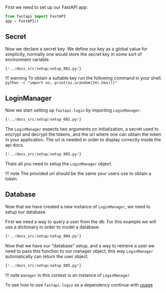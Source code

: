 First we need to set up our FastAPI app:
````python
from fastapi import FastAPI
app = FastAPI()
````

## Secret
Now we declare a secret key. We define our key as a global value for simplicity, 
normally one would store the secret key in some sort of environment variable.

````Python hl_lines="4"
{!../docs_src/setup/setup_001.py!}
````

!!! warning
    To obtain a suitable key run the following command in your shell.
    ````
    python -c "import os; print(os.urandom(24).hex())"
    ````

## LoginManager
Now we start setting up ``fastapi-login`` by importing `LoginManager`.
````Python hl_lines="2"
{!../docs_src/setup/setup_002.py!}
````

The ``LoginManager`` expects two arguments on initialization, a secret used to
encrypt and decrypt the tokens, and the url where one can obtain the token in 
your application. The url is needed in order to display correctly inside the api docs.
````python hl_lines="7"
{!../docs_src/setup/setup_003.py!}
````

Thats all you need to setup the ``LoginManager`` object.

!!! note
    The provided url should be the same your users use to obtain a token.

## Database
Now that we have created a new instance of ``LoginManager``, we need to setup
our database.

First we need a way to query a user from the db. For this example we will use
a dictionary in order to model a database.
````python
{!../docs_src/setup/setup_004.py!}
````

Now that we have our "database" setup, and a way to retrieve a user 
we need to pass this function to our manager object, this way ``LoginManager``
automatically can return the user object.
````python hl_lines="1"
{!../docs_src/setup/setup_005.py!}
````

!!! note 
    ``manager`` in this context is an instance of ``LoginManager`` 

To see how to use ``fastapi-login`` as a dependency continue with [usage](usage.md)